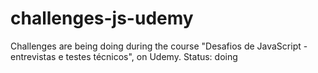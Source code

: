 # challenges-js-udemy
Challenges are being doing during the course "Desafios de JavaScript - entrevistas e testes técnicos", on Udemy. Status: doing
